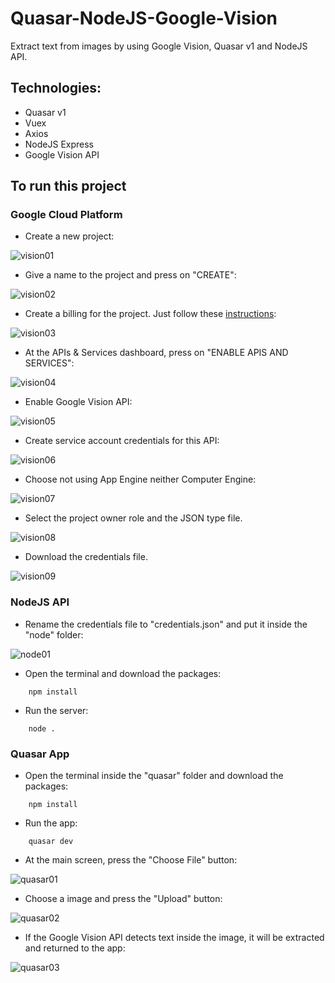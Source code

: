 # Quasar-NodeJS-Google-Vision

Extract text from images by using Google Vision, Quasar v1 and NodeJS API.

## Technologies:

- Quasar v1
- Vuex
- Axios
- NodeJS Express
- Google Vision API

## To run this project

### Google Cloud Platform

- Create a new project:
	
![vision01](/docs/vision01.JPG)

- Give a name to the project and press on "CREATE":

![vision02](/docs/vision02.JPG)

- Create a billing for the project. Just follow these [instructions](https://cloud.google.com/billing/docs/how-to/modify-project):

![vision03](/docs/vision03.JPG)

- At the APIs & Services dashboard, press on "ENABLE APIS AND SERVICES":

![vision04](/docs/vision04.JPG)

- Enable Google Vision API:

![vision05](/docs/vision05.JPG)

- Create service account credentials for this API:

![vision06](/docs/vision06.JPG)

- Choose not using App Engine neither Computer Engine:

![vision07](/docs/vision07.JPG)

- Select the project owner role and the JSON type file.

![vision08](/docs/vision08.JPG)

- Download the credentials file.

![vision09](/docs/vision09.JPG)

### NodeJS API

- Rename the credentials file to "credentials.json" and put it inside the "node" folder:

![node01](/docs/node01.JPG)

- Open the terminal and download the packages:
```batch
	npm install
```

- Run the server:
```batch
	node .
```

### Quasar App

- Open the terminal inside the "quasar" folder and download the packages:
```batch
	npm install
```
	
- Run the app:
```batch
	quasar dev
```
	
- At the main screen, press the "Choose File" button:

![quasar01](/docs/quasar1.JPG)
	
- Choose a image and press the "Upload" button:

![quasar02](/docs/quasar2.JPG)

- If the Google Vision API detects text inside the image, it will be extracted and returned to the app:

![quasar03](/docs/quasar3.JPG)